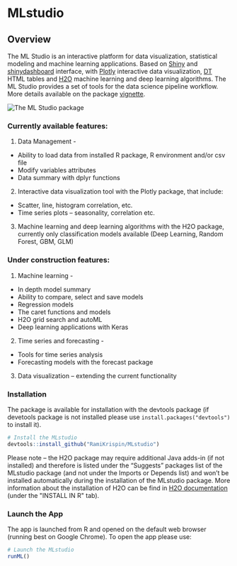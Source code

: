 # **MLstudio**

## **Overview**

The ML Studio is an interactive platform for data visualization, statistical modeling and machine learning applications. Based on [Shiny](http://shiny.rstudio.com/) and [shinydashboard](https://rstudio.github.io/shinydashboard/) interface, with [Plotly](https://plot.ly/r/) interactive data visualization, [DT](https://rstudio.github.io/DT/) HTML tables and [H2O](https://www.h2o.ai/) machine learning and deep learning algorithms. The ML Studio provides a set of tools for the data science pipeline workflow. More details available on the package [vignette](https://github.com/RamiKrispin/MLstudio/blob/master/vignettes/my-vignette.Rmd).

![The ML Studio package](https://github.com/RamiKrispin/MLstudio/blob/master/vignettes/gif/MLStudio.gif)

### **Currently available features:**
1. Data Management -
  - Ability to load data from installed R package, R environment and/or csv file
  - Modify variables attributes
  - Data summary with dplyr functions
2. Interactive data visualization tool with the Plotly package, that include:
- Scatter, line, histogram correlation, etc.
- Time series plots – seasonality, correlation etc.
3. Machine learning and deep learning algorithms with the H2O package, currently only classification models available (Deep Learning, Random Forest, GBM, GLM)

### **Under construction features:**
1. Machine learning -
  - In depth model summary
  - Ability to compare, select and save models 
  - Regression models
  - The caret functions and models 
  - H2O grid search and autoML
  - Deep learning applications with Keras
2. Time series and forecasting - 
  - Tools for time series analysis
  - Forecasting models with the forecast package 
3. Data visualization 
  – extending the current functionality

### **Installation**

The package is available for installation with the devtools package (if devetools package is not installed please use `install.packages("devtools")` to install it).

```r
# Install the MLstudio
devtools::install_github("RamiKrispin/MLstudio")
```
Please note – the H2O package may require additional Java adds-in (if not installed) and therefore is listed under the “Suggests” packages list of the MLstudio package (and not under the Imports or Depends list) and won’t be installed automatically during the installation of the MLstudio package. More information about the installation of H2O can be find in [H2O documentation](http://h2o-release.s3.amazonaws.com/h2o/rel-weierstrass/7/index.html) (under the "INSTALL IN R" tab).

### **Launch the App**

The app is launched from R and opened on the default web browser (running best on Google Chrome). To open the app please use:

```r
# Launch the MLstudio
runML()
```
